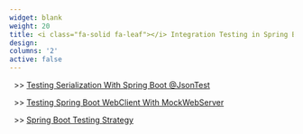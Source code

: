 ```yaml
---
widget: blank
weight: 20
title: <i class="fa-solid fa-leaf"></i> Integration Testing in Spring Boot
design:
columns: '2'
active: false
---
```


&nbsp; >> [Testing Serialization With Spring Boot @JsonTest](/spring-boot-jsontest)

&nbsp; >> [Testing Spring Boot WebClient With MockWebServer](/spring-boot-webclient-mockwebserver)

&nbsp; >> [Spring Boot Testing Strategy](/spring-boot-testing-strategy)
